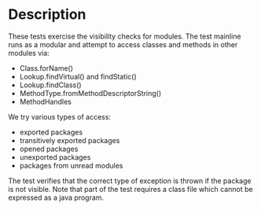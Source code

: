 <!--
  Copyright (c) 2018, 2018 IBM Corp. and others
 
  This program and the accompanying materials are made available under
  the terms of the Eclipse Public License 2.0 which accompanies this
  distribution and is available at https://www.eclipse.org/legal/epl-2.0/
  or the Apache License, Version 2.0 which accompanies this distribution and
  is available at https://www.apache.org/licenses/LICENSE-2.0.
 
  This Source Code may also be made available under the following
  Secondary Licenses when the conditions for such availability set
  forth in the Eclipse Public License, v. 2.0 are satisfied: GNU
  General Public License, version 2 with the GNU Classpath
  Exception [1] and GNU General Public License, version 2 with the
  OpenJDK Assembly Exception [2].
 
  [1] https://www.gnu.org/software/classpath/license.html
  [2] https://openjdk.org/legal/assembly-exception.html
 
  SPDX-License-Identifier: EPL-2.0 OR Apache-2.0 OR GPL-2.0 WITH Classpath-exception-2.0 OR LicenseRef-GPL-2.0 WITH Assembly-exception
-->
# Description

These tests exercise the visibility checks for modules.
The test mainline runs as a modular and attempt to access classes and methods in other modules via:

* Class.forName()
* Lookup.findVirtual() and findStatic()
* Lookup.findClass()
* MethodType.fromMethodDescriptorString()
* MethodHandles

We try various types of access:

* exported packages
* transitively exported packages
* opened packages
* unexported packages
* packages from unread modules

The test verifies that the correct type of exception is thrown if the package is not visible.
Note that part of the test requires a class file which cannot be expressed as a java program.